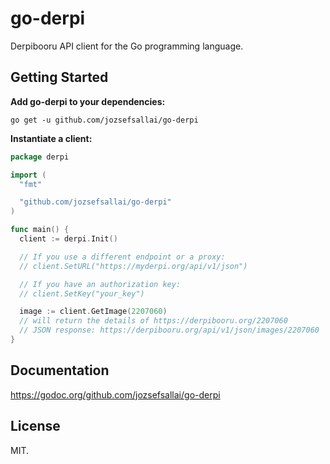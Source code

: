 # go-derpi

Derpibooru API client for the Go programming language.

## Getting Started

**Add go-derpi to your dependencies:**

```
go get -u github.com/jozsefsallai/go-derpi
```

**Instantiate a client:**

```go
package derpi

import (
  "fmt"

  "github.com/jozsefsallai/go-derpi"
)

func main() {
  client := derpi.Init()

  // If you use a different endpoint or a proxy:
  // client.SetURL("https://myderpi.org/api/v1/json")

  // If you have an authorization key:
  // client.SetKey("your_key")

  image := client.GetImage(2207060)
  // will return the details of https://derpibooru.org/2207060
  // JSON response: https://derpibooru.org/api/v1/json/images/2207060
}
```

## Documentation

https://godoc.org/github.com/jozsefsallai/go-derpi

## License

MIT.
